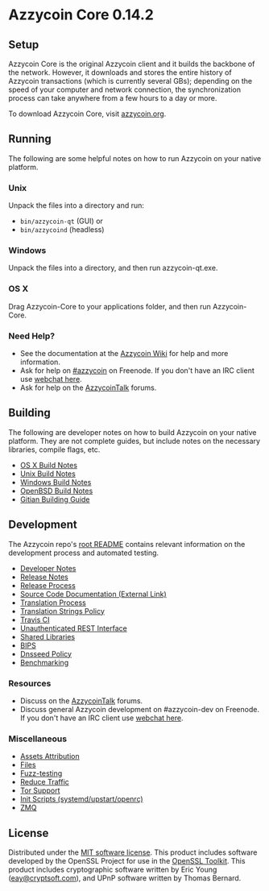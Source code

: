 Azzycoin Core 0.14.2
=====================

Setup
---------------------
Azzycoin Core is the original Azzycoin client and it builds the backbone of the network. However, it downloads and stores the entire history of Azzycoin transactions (which is currently several GBs); depending on the speed of your computer and network connection, the synchronization process can take anywhere from a few hours to a day or more.

To download Azzycoin Core, visit [azzycoin.org](https://azzycoin.org).

Running
---------------------
The following are some helpful notes on how to run Azzycoin on your native platform.

### Unix

Unpack the files into a directory and run:

- `bin/azzycoin-qt` (GUI) or
- `bin/azzycoind` (headless)

### Windows

Unpack the files into a directory, and then run azzycoin-qt.exe.

### OS X

Drag Azzycoin-Core to your applications folder, and then run Azzycoin-Core.

### Need Help?

* See the documentation at the [Azzycoin Wiki](https://azzycoin.info/)
for help and more information.
* Ask for help on [#azzycoin](http://webchat.freenode.net?channels=azzycoin) on Freenode. If you don't have an IRC client use [webchat here](http://webchat.freenode.net?channels=azzycoin).
* Ask for help on the [AzzycoinTalk](https://azzycointalk.io/) forums.

Building
---------------------
The following are developer notes on how to build Azzycoin on your native platform. They are not complete guides, but include notes on the necessary libraries, compile flags, etc.

- [OS X Build Notes](build-osx.md)
- [Unix Build Notes](build-unix.md)
- [Windows Build Notes](build-windows.md)
- [OpenBSD Build Notes](build-openbsd.md)
- [Gitian Building Guide](gitian-building.md)

Development
---------------------
The Azzycoin repo's [root README](/README.md) contains relevant information on the development process and automated testing.

- [Developer Notes](developer-notes.md)
- [Release Notes](release-notes.md)
- [Release Process](release-process.md)
- [Source Code Documentation (External Link)](https://dev.visucore.com/azzycoin/doxygen/)
- [Translation Process](translation_process.md)
- [Translation Strings Policy](translation_strings_policy.md)
- [Travis CI](travis-ci.md)
- [Unauthenticated REST Interface](REST-interface.md)
- [Shared Libraries](shared-libraries.md)
- [BIPS](bips.md)
- [Dnsseed Policy](dnsseed-policy.md)
- [Benchmarking](benchmarking.md)

### Resources
* Discuss on the [AzzycoinTalk](https://azzycointalk.io/) forums.
* Discuss general Azzycoin development on #azzycoin-dev on Freenode. If you don't have an IRC client use [webchat here](http://webchat.freenode.net/?channels=azzycoin-dev).

### Miscellaneous
- [Assets Attribution](assets-attribution.md)
- [Files](files.md)
- [Fuzz-testing](fuzzing.md)
- [Reduce Traffic](reduce-traffic.md)
- [Tor Support](tor.md)
- [Init Scripts (systemd/upstart/openrc)](init.md)
- [ZMQ](zmq.md)

License
---------------------
Distributed under the [MIT software license](/COPYING).
This product includes software developed by the OpenSSL Project for use in the [OpenSSL Toolkit](https://www.openssl.org/). This product includes
cryptographic software written by Eric Young ([eay@cryptsoft.com](mailto:eay@cryptsoft.com)), and UPnP software written by Thomas Bernard.
